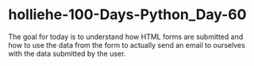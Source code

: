 # holliehe-100-Days-Python_Day-60

The goal for today is to understand how HTML forms are submitted and how to use the data from the form to actually send an email to ourselves with the data submitted by the user.
